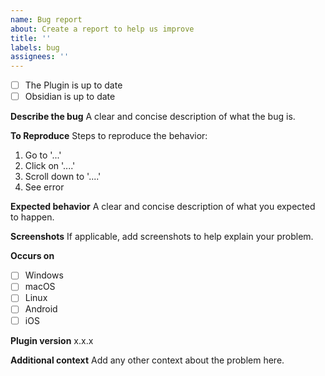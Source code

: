 ```yaml
---
name: Bug report
about: Create a report to help us improve
title: ''
labels: bug
assignees: ''
---
```


- [ ] The Plugin is up to date
- [ ] Obsidian is up to date

**Describe the bug**
A clear and concise description of what the bug is.

**To Reproduce**
Steps to reproduce the behavior:

1. Go to '...'
2. Click on '....'
3. Scroll down to '....'
4. See error

**Expected behavior**
A clear and concise description of what you expected to happen.

**Screenshots**
If applicable, add screenshots to help explain your problem.

**Occurs on**

- [ ] Windows
- [ ] macOS
- [ ] Linux
- [ ] Android
- [ ] iOS

**Plugin version**
x.x.x

**Additional context**
Add any other context about the problem here.
